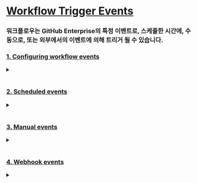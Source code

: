 # [Workflow Trigger Events](https://docs.github.com/en/enterprise-server@3.1/actions/reference/events-that-trigger-workflows)

### 워크플로우는 GitHub Enterprise의 특정 이벤트로, 스케쥴한 시간에, 수동으로, 또는 외부에서의 이벤트에 의해 트리거 될 수 있습니다. 

### [1. Configuring workflow events](https://docs.github.com/en/enterprise-server@3.1/actions/reference/events-that-trigger-workflows#configuring-workflow-events)

 
 <details><summary> </summary>
 <p>
   
   
   ```
   on : push
   ```
   
   
   ```
   on : [push, pull_request]
   ```
   
  
   ```
   on:
    # Trigger the workflow on push or pull request,
    # but only for the main branch
    push:
      branches:
        - main
    pull_request:
      branches:
        - main
    # Also trigger on page_build, as well as release created events
    page_build:
    release:
      types: # This configuration does not affect the page_build event above
        - created
   ```
   
 </p>
 </details>

<br/>
 


### [2. Scheduled events](https://docs.github.com/en/enterprise-server@3.1/actions/reference/events-that-trigger-workflows#scheduled-events)

 
 <details><summary> </summary>
 <p>
   
   
   ```
    on:
     schedule:
       # * is a special character in YAML so you have to quote this string
       - cron:  '30 5,17 * * *'
   
   ```
   
 </p>
 </details>

<br/>
 

### [3. Manual events](https://docs.github.com/en/enterprise-server@3.1/actions/reference/events-that-trigger-workflows#manual-events)

 
 <details><summary> </summary>
 <p>
   
   - `workflow_dispatch` : 수동으로 트리거
   
    
    on: workflow_dispatch
    
   
   
   - `repository_dispatch` : 외부에서 GitHub Enterprise의 API로 POST 리퀘스트하여 트리거 (`event_type`)
   
    
    on:
      repository_dispatch:
        types: [opened, deleted]
    
  
   
 </p>
 </details>

<br/>
 


### [4. Webhook events](https://docs.github.com/en/enterprise-server@3.1/actions/reference/events-that-trigger-workflows#webhook-events)

 
 <details><summary> </summary>
 <p>
   
   - GitHub Enterprise에서 발생하는 웹훅이벤트에 의해 트리거
   
   - 이벤트에 따라 여러가지 다양한 activity type이 있을 수 있습니다. 
   
   - 모든 웹훅 이벤트가 워크플로우를 트리거하지는 않습니다. (아래 표와, 위 제목에 링크된 Help 페이지에 설명 )
   
     Webhook event payload | Activity types
     --|--
     `check_run`| - `created`<br> - `requested`<br> - `completed`<br>
     `check_suite`| - `completed`<br> - `requested`<br> - `completed`<br>
     `create`| |
     `delete`| |
     `deployment`| |
     `deployment_status`| |
     `fork`| |
     `gollum`| |
     `issue_comment`| - `created`<br> - `edited`<br> - `deleted`<br>
     `issues`| - `opened`<br> - `edited`<br> - `deleted`<br> - `transferred`<br> - `pinned`<br> - `unpinned`<br> - `closed`<br> - `reopened`<br> - `assigned`<br> - `unassigned`<br> - `labeled`<br> - `unlabeled`<br> - `locked`<br> - `unlocked`<br> - `milestoned`<br> - `demilestoned`<br>
     `label`| - `created`<br> - `edited`<br> - `deleted`<br>
     `milestone`| - `created`<br> - `closed`<br> - `opened`<br> - `edited`<br> - `deleted`<br>
     `page_build`| |
     `project`| - `created`<br> - `updated`<br> - `closed`<br> - `reopened`<br> - `edited`<br> - `deleted`<br>
     `project_card`| - `created`<br> - `moved`<br> - `converted`<br> - `edited`<br> - `deleted`<br>
     `project_column`| - `created`<br> - `updated`<br> - `moved`<br> - `deleted`<br>
     `public`| |
     `pull_request`| - `assigned`<br> - `unassigned`<br> - `labeled`<br> - `unlabeled`<br> - `opened`<br> - `edited`<br> - `closed`<br> - `reopened`<br> - `synchronized`<br> - `ready_for_review`<br> - `locked`<br> - `unlocked`<br> - `review_requested`<br> - `review_request_removed`<br>
     `pull_request_review`| - `submitted`<br> - `edited`<br> - `dismissed`<br>
     `pull_request_review_comment`| - `created`<br> - `edited`<br> - `deleted`<br>
     `pull_request_target`| - `assigned`<br> - `unassigned`<br> - `labeled`<br> - `unlabeled`<br> - `opened`<br> - `edited`<br> - `closed`<br> - `reopened`<br> - `synchronized`<br> - `ready_for_review`<br> - `locked`<br> - `unlocked`<br> - `review_requested`<br> - `review_request_removed`<br>
     `push`| |
     `registry_package`| - `published`<br> - `updated`<br> |
     `release`| - `published`<br> - `unpublished`<br> - `created`<br> - `edited`<br> - `deleted`<br> - `prereleased`<br> - `released`<br>
     `status`| |
     `watch`| |
     `workflow_run`| - `completed`<br> - `requested`<br> 
   
   
     
 - example : 풀리퀘스트에 의한 트리거   
   
   ```
    on:
     pull_request:
      types: [assigned, opened, synchronize, reopened]
   ```
  
 - example : workflow_run에 의한 트리거  
  
   ``` 
   on:
     workflow_run:
       workflows: ["Build"]
       types: [completed]

    jobs:
      on-success:
        runs-on: ubuntu-latest
        if: ${{ github.event.workflow_run.conclusion == 'success' }}
        steps:
          ...
      on-failure:
        runs-on: ubuntu-latest
        if: ${{ github.event.workflow_run.conclusion == 'failure' }}
        steps:
          ...
   
    ```
  
  
 </p>
 </details>

<br/>
 
